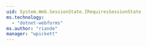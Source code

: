 ```yaml
---
uid: System.Web.SessionState.IRequiresSessionState
ms.technology: 
  - "dotnet-webforms"
ms.author: "riande"
manager: "wpickett"
---
```

